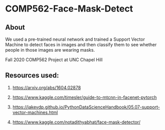 # COMP562-Face-Mask-Detect

## About
We used a pre-trained neural network and trained a Support Vector Machine to detect faces in images and then classify them to see whether people in those images are wearing masks.

Fall 2020 COMP562 Project at UNC Chapel Hill

## Resources used:

1. https://arxiv.org/abs/1604.02878

2. https://www.kaggle.com/timesler/guide-to-mtcnn-in-facenet-pytorch

3. https://jakevdp.github.io/PythonDataScienceHandbook/05.07-support-vector-machines.html

4. https://www.kaggle.com/notadithyabhat/face-mask-detector/

